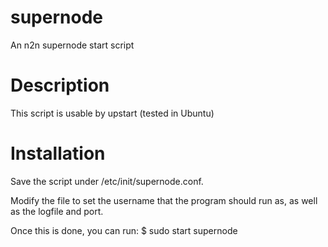 supernode
=========

An n2n supernode start script

Description
===========

This script is usable by upstart (tested in Ubuntu)

Installation
============

Save the script under /etc/init/supernode.conf.

Modify the file to set the username that the program should run as, as well as the logfile and port.

Once this is done, you can run:
$ sudo start supernode
